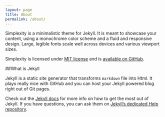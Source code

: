 ```yaml
---
layout: page
title: About
permalink: /about/
---
```

Simplexity is a minimalistic theme for Jekyll. It is meant to showcase your content, using a monochrome color scheme and
a fluid and responsive design. Large, legible fonts scale well across devices and various viewport sizes.

Simplexity is licensed under [MIT license][license] and is [available on GitHub][simplexity].

##What is Jekyll

Jekyll is a static site generator that transforms `markdown` file into Html. It plays really nice with GitHub and you
can host your Jekyll powered blog right out of Git pages.

Check out the [Jekyll docs][jekyll] for more info on how to get the most out of Jekyll. If you have questions, you can ask them on
[Jekyll’s dedicated Help repository][jekyll-help].

[license]:     http://opensource.org/licenses/MIT
[simplexity]:  http://github.com/mateid/simplexity
[jekyll]:      http://jekyllrb.com
[jekyll-gh]:   https://github.com/jekyll/jekyll
[jekyll-help]: https://github.com/jekyll/jekyll-help
